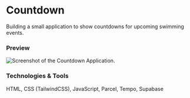 # Countdown

Building a small application to show countdowns for upcoming swimming events.

### Preview
![Screenshot of the Countdown Application.](https://github.com/nicolasmesser/countdown/blob/main/src/img/countdownScreenshot.png)

### Technologies & Tools
HTML, CSS (TailwindCSS), JavaScript, Parcel, Tempo, Supabase
